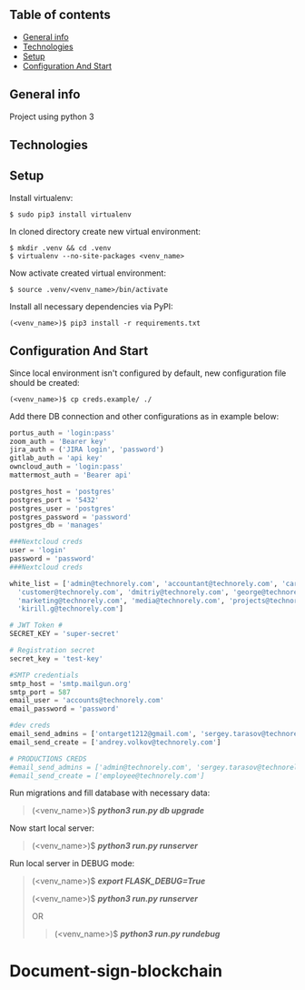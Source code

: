 ## Table of contents
* [General info](#general-info)
* [Technologies](#technologies)
* [Setup](#setup)
* [Configuration And Start](#configuration-and-start)

## General info
Project using python 3
## Technologies


## Setup


Install virtualenv:
```
$ sudo pip3 install virtualenv
```

In cloned directory create new virtual environment:
```
$ mkdir .venv && cd .venv
$ virtualenv --no-site-packages <venv_name>
```
Now activate created virtual environment:
```
$ source .venv/<venv_name>/bin/activate
```
Install all necessary dependencies via PyPI:
```
(<venv_name>)$ pip3 install -r requirements.txt
```

## Configuration And Start

Since local environment isn't configured by default, new configuration file should be created:

```
(<venv_name>)$ cp creds.example/ ./
```
Add there DB connection and other configurations as in example below:

```python
portus_auth = 'login:pass'
zoom_auth = 'Bearer key'
jira_auth = ('JIRA login', 'password')
gitlab_auth = 'api key'
owncloud_auth = 'login:pass'
mattermost_auth = 'Bearer api'

postgres_host = 'postgres'
postgres_port = '5432'
postgres_user = 'postgres'
postgres_password = 'password'
postgres_db = 'manages'

###Nextcloud creds
user = 'login'
password = 'password'
###Nextcloud creds

white_list = ['admin@technorely.com', 'accountant@technorely.com', 'career@ithouse.life',
  'customer@technorely.com', 'dmitriy@technorely.com', 'george@technorely.com',
  'marketing@technorely.com', 'media@technorely.com', 'projects@technorely.com',
  'kirill.g@technorely.com']

# JWT Token #
SECRET_KEY = 'super-secret'

# Registration secret
secret_key = 'test-key'

#SMTP credentials
smtp_host = 'smtp.mailgun.org'
smtp_port = 587
email_user = 'accounts@technorely.com'
email_password = 'password'

#dev creds
email_send_admins = ['ontarget1212@gmail.com', 'sergey.tarasov@technorely.com']
email_send_create = ['andrey.volkov@technorely.com']

# PRODUCTIONS CREDS
#email_send_admins = ['admin@technorely.com', 'sergey.tarasov@technorely.com', 'andrey.volkov@technorely.com']
#email_send_create = ['employee@technorely.com']
```

Run migrations and fill database with necessary data:


> (<venv_name>)$ ___python3 run.py db upgrade___


Now start local server:


> (<venv_name>)$  ___python3 run.py runserver___

Run local server in DEBUG mode:


> (<venv_name>)$  ___export FLASK_DEBUG=True___
>
> (<venv_name>)$  ___python3 run.py runserver___
> 
>OR
>> (<venv_name>)$  ___python3 run.py rundebug___
# Document-sign-blockchain
